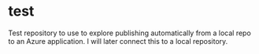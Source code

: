 # test
Test repository to use to explore publishing automatically from a local repo to an Azure application.
I will later connect this to a local repository.
